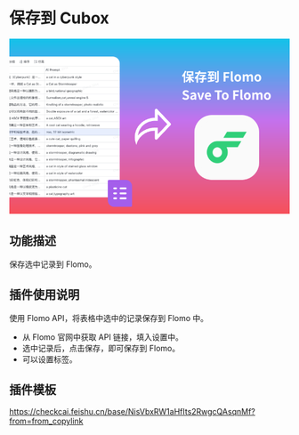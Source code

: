 # 保存到 Cubox

![cover](./cover.png)

## 功能描述

保存选中记录到 Flomo。

## 插件使用说明

使用 Flomo API，将表格中选中的记录保存到 Flomo 中。
- 从 Flomo 官网中获取 API 链接，填入设置中。
- 选中记录后，点击保存，即可保存到 Flomo。
- 可以设置标签。

## 插件模板

https://checkcai.feishu.cn/base/NisVbxRW1aHfIts2RwgcQAsqnMf?from=from_copylink